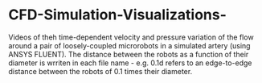 # CFD-Simulation-Visualizations-
Videos of theh time-dependent velocity and pressure variation of the flow around a pair of loosely-coupled microrobots in a simulated artery (using ANSYS FLUENT). The distance between the robots as a function of their diameter is wrriten in each file name - e.g. 0.1d refers to an edge-to-edge distance between the robots of 0.1 times their diameter. 


